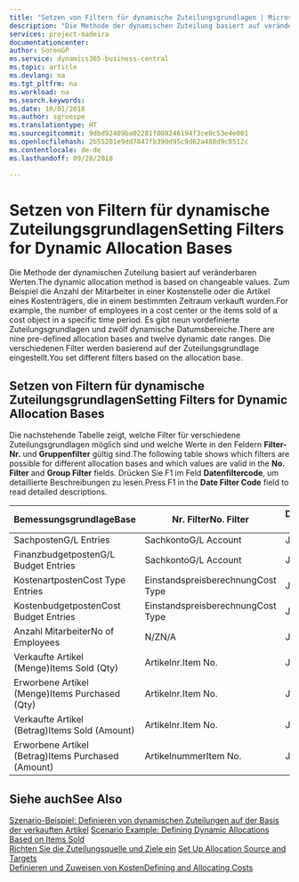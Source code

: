 ```yaml
---
title: "Setzen von Filtern für dynamische Zuteilungsgrundlagen | Microsoft Docs"
description: "Die Methode der dynamischen Zuteilung basiert auf veränderbaren Werten. Zum Beispiel die Anzahl der Mitarbeiter in einer Kostenstelle oder die Artikel eines Kostenträgers, die in einem bestimmten Zeitraum verkauft wurden. Es gibt neun vordefinierte Zuteilungsgrundlagen und zwölf dynamische Datumsbereiche. Die verschiedenen Filter werden basierend auf der Zuteilungsgrundlage eingestellt."
services: project-madeira
documentationcenter: 
author: SorenGP
ms.service: dynamics365-business-central
ms.topic: article
ms.devlang: na
ms.tgt_pltfrm: na
ms.workload: na
ms.search.keywords: 
ms.date: 10/01/2018
ms.author: sgroespe
ms.translationtype: HT
ms.sourcegitcommit: 9dbd92409ba02281f008246194f3ce0c53e4e001
ms.openlocfilehash: 2b55201e9dd7847fb390d95c9d62a488d9c0512c
ms.contentlocale: de-de
ms.lasthandoff: 09/28/2018

---
```

# <a name="setting-filters-for-dynamic-allocation-bases"></a><span data-ttu-id="5c9c4-106">Setzen von Filtern für dynamische Zuteilungsgrundlagen</span><span class="sxs-lookup"><span data-stu-id="5c9c4-106">Setting Filters for Dynamic Allocation Bases</span></span>
<span data-ttu-id="5c9c4-107">Die Methode der dynamischen Zuteilung basiert auf veränderbaren Werten.</span><span class="sxs-lookup"><span data-stu-id="5c9c4-107">The dynamic allocation method is based on changeable values.</span></span> <span data-ttu-id="5c9c4-108">Zum Beispiel die Anzahl der Mitarbeiter in einer Kostenstelle oder die Artikel eines Kostenträgers, die in einem bestimmten Zeitraum verkauft wurden.</span><span class="sxs-lookup"><span data-stu-id="5c9c4-108">For example, the number of employees in a cost center or the items sold of a cost object in a specific time period.</span></span> <span data-ttu-id="5c9c4-109">Es gibt neun vordefinierte Zuteilungsgrundlagen und zwölf dynamische Datumsbereiche.</span><span class="sxs-lookup"><span data-stu-id="5c9c4-109">There are nine pre-defined allocation bases and twelve dynamic date ranges.</span></span> <span data-ttu-id="5c9c4-110">Die verschiedenen Filter werden basierend auf der Zuteilungsgrundlage eingestellt.</span><span class="sxs-lookup"><span data-stu-id="5c9c4-110">You set different filters based on the allocation base.</span></span>  

## <a name="setting-filters-for-dynamic-allocation-bases"></a><span data-ttu-id="5c9c4-111">Setzen von Filtern für dynamische Zuteilungsgrundlagen</span><span class="sxs-lookup"><span data-stu-id="5c9c4-111">Setting Filters for Dynamic Allocation Bases</span></span>  
 <span data-ttu-id="5c9c4-112">Die nachstehende Tabelle zeigt, welche Filter für verschiedene Zuteilungsgrundlagen möglich sind und welche Werte in den Feldern **Filter-Nr.** und **Gruppenfilter** gültig sind.</span><span class="sxs-lookup"><span data-stu-id="5c9c4-112">The following table shows which filters are possible for different allocation bases and which values are valid in the **No. Filter** and **Group Filter** fields.</span></span> <span data-ttu-id="5c9c4-113">Drücken Sie F1 im Feld **Datenfiltercode**, um detaillierte Beschreibungen zu lesen.</span><span class="sxs-lookup"><span data-stu-id="5c9c4-113">Press F1 in the **Date Filter Code** field to read detailed descriptions.</span></span>  

|<span data-ttu-id="5c9c4-114">**Bemessungsgrundlage**</span><span class="sxs-lookup"><span data-stu-id="5c9c4-114">**Base**</span></span>|<span data-ttu-id="5c9c4-115">**Nr. Filter**</span><span class="sxs-lookup"><span data-stu-id="5c9c4-115">**No. Filter**</span></span>|<span data-ttu-id="5c9c4-116">**Datumsfiltercode**</span><span class="sxs-lookup"><span data-stu-id="5c9c4-116">**Date Filter Code**</span></span>|<span data-ttu-id="5c9c4-117">**Kostenstellenfilter**</span><span class="sxs-lookup"><span data-stu-id="5c9c4-117">**Cost Center Filter**</span></span>|<span data-ttu-id="5c9c4-118">**Kostenträgerfilter**</span><span class="sxs-lookup"><span data-stu-id="5c9c4-118">**Cost Object Filter**</span></span>|<span data-ttu-id="5c9c4-119">**Gruppenfilter**</span><span class="sxs-lookup"><span data-stu-id="5c9c4-119">**Group Filter**</span></span>|  
|--------------|----------------------------------------|----------------------------------------------|------------------------------------------------|------------------------------------------------|------------------------------------------|  
|<span data-ttu-id="5c9c4-120">Sachposten</span><span class="sxs-lookup"><span data-stu-id="5c9c4-120">G/L Entries</span></span>|<span data-ttu-id="5c9c4-121">Sachkonto</span><span class="sxs-lookup"><span data-stu-id="5c9c4-121">G/L Account</span></span>|<span data-ttu-id="5c9c4-122">Ja</span><span class="sxs-lookup"><span data-stu-id="5c9c4-122">Yes</span></span>|<span data-ttu-id="5c9c4-123">Ja</span><span class="sxs-lookup"><span data-stu-id="5c9c4-123">Yes</span></span>|<span data-ttu-id="5c9c4-124">Ja</span><span class="sxs-lookup"><span data-stu-id="5c9c4-124">Yes</span></span>|<span data-ttu-id="5c9c4-125">N/Z</span><span class="sxs-lookup"><span data-stu-id="5c9c4-125">N/A</span></span>|  
|<span data-ttu-id="5c9c4-126">Finanzbudgetposten</span><span class="sxs-lookup"><span data-stu-id="5c9c4-126">G/L Budget Entries</span></span>|<span data-ttu-id="5c9c4-127">Sachkonto</span><span class="sxs-lookup"><span data-stu-id="5c9c4-127">G/L Account</span></span>|<span data-ttu-id="5c9c4-128">Ja</span><span class="sxs-lookup"><span data-stu-id="5c9c4-128">Yes</span></span>|<span data-ttu-id="5c9c4-129">Ja</span><span class="sxs-lookup"><span data-stu-id="5c9c4-129">Yes</span></span>|<span data-ttu-id="5c9c4-130">Ja</span><span class="sxs-lookup"><span data-stu-id="5c9c4-130">Yes</span></span>|<span data-ttu-id="5c9c4-131">Finanzbudgetname</span><span class="sxs-lookup"><span data-stu-id="5c9c4-131">G/L Budget Name</span></span>|  
|<span data-ttu-id="5c9c4-132">Kostenartposten</span><span class="sxs-lookup"><span data-stu-id="5c9c4-132">Cost Type Entries</span></span>|<span data-ttu-id="5c9c4-133">Einstandspreisberechnung</span><span class="sxs-lookup"><span data-stu-id="5c9c4-133">Cost Type</span></span>|<span data-ttu-id="5c9c4-134">Ja</span><span class="sxs-lookup"><span data-stu-id="5c9c4-134">Yes</span></span>|<span data-ttu-id="5c9c4-135">Ja</span><span class="sxs-lookup"><span data-stu-id="5c9c4-135">Yes</span></span>|<span data-ttu-id="5c9c4-136">Ja</span><span class="sxs-lookup"><span data-stu-id="5c9c4-136">Yes</span></span>|<span data-ttu-id="5c9c4-137">N/Z</span><span class="sxs-lookup"><span data-stu-id="5c9c4-137">N/A</span></span>|  
|<span data-ttu-id="5c9c4-138">Kostenbudgetposten</span><span class="sxs-lookup"><span data-stu-id="5c9c4-138">Cost Budget Entries</span></span>|<span data-ttu-id="5c9c4-139">Einstandspreisberechnung</span><span class="sxs-lookup"><span data-stu-id="5c9c4-139">Cost Type</span></span>|<span data-ttu-id="5c9c4-140">Ja</span><span class="sxs-lookup"><span data-stu-id="5c9c4-140">Yes</span></span>|<span data-ttu-id="5c9c4-141">Ja</span><span class="sxs-lookup"><span data-stu-id="5c9c4-141">Yes</span></span>|<span data-ttu-id="5c9c4-142">Ja</span><span class="sxs-lookup"><span data-stu-id="5c9c4-142">Yes</span></span>|<span data-ttu-id="5c9c4-143">Budgetname</span><span class="sxs-lookup"><span data-stu-id="5c9c4-143">Budget Name</span></span>|  
|<span data-ttu-id="5c9c4-144">Anzahl Mitarbeiter</span><span class="sxs-lookup"><span data-stu-id="5c9c4-144">No of Employees</span></span>|<span data-ttu-id="5c9c4-145">N/Z</span><span class="sxs-lookup"><span data-stu-id="5c9c4-145">N/A</span></span>|<span data-ttu-id="5c9c4-146">Ja</span><span class="sxs-lookup"><span data-stu-id="5c9c4-146">Yes</span></span>|<span data-ttu-id="5c9c4-147">Ja</span><span class="sxs-lookup"><span data-stu-id="5c9c4-147">Yes</span></span>|<span data-ttu-id="5c9c4-148">Ja</span><span class="sxs-lookup"><span data-stu-id="5c9c4-148">Yes</span></span>|<span data-ttu-id="5c9c4-149">N/Z</span><span class="sxs-lookup"><span data-stu-id="5c9c4-149">N/A</span></span>|  
|<span data-ttu-id="5c9c4-150">Verkaufte Artikel (Menge)</span><span class="sxs-lookup"><span data-stu-id="5c9c4-150">Items Sold (Qty)</span></span>|<span data-ttu-id="5c9c4-151">Artikelnr.</span><span class="sxs-lookup"><span data-stu-id="5c9c4-151">Item No.</span></span>|<span data-ttu-id="5c9c4-152">Ja</span><span class="sxs-lookup"><span data-stu-id="5c9c4-152">Yes</span></span>|<span data-ttu-id="5c9c4-153">Ja</span><span class="sxs-lookup"><span data-stu-id="5c9c4-153">Yes</span></span>|<span data-ttu-id="5c9c4-154">Ja</span><span class="sxs-lookup"><span data-stu-id="5c9c4-154">Yes</span></span>|<span data-ttu-id="5c9c4-155">Lagerbuchungsgruppe</span><span class="sxs-lookup"><span data-stu-id="5c9c4-155">Inventory Posting Group</span></span>|  
|<span data-ttu-id="5c9c4-156">Erworbene Artikel (Menge)</span><span class="sxs-lookup"><span data-stu-id="5c9c4-156">Items Purchased (Qty)</span></span>|<span data-ttu-id="5c9c4-157">Artikelnr.</span><span class="sxs-lookup"><span data-stu-id="5c9c4-157">Item No.</span></span>|<span data-ttu-id="5c9c4-158">Ja</span><span class="sxs-lookup"><span data-stu-id="5c9c4-158">Yes</span></span>|<span data-ttu-id="5c9c4-159">Ja</span><span class="sxs-lookup"><span data-stu-id="5c9c4-159">Yes</span></span>|<span data-ttu-id="5c9c4-160">Ja</span><span class="sxs-lookup"><span data-stu-id="5c9c4-160">Yes</span></span>|<span data-ttu-id="5c9c4-161">Lagerbuchungsgruppe</span><span class="sxs-lookup"><span data-stu-id="5c9c4-161">Inventory Posting Group</span></span>|  
|<span data-ttu-id="5c9c4-162">Verkaufte Artikel (Betrag)</span><span class="sxs-lookup"><span data-stu-id="5c9c4-162">Items Sold (Amount)</span></span>|<span data-ttu-id="5c9c4-163">Artikelnr.</span><span class="sxs-lookup"><span data-stu-id="5c9c4-163">Item No.</span></span>|<span data-ttu-id="5c9c4-164">Ja</span><span class="sxs-lookup"><span data-stu-id="5c9c4-164">Yes</span></span>|<span data-ttu-id="5c9c4-165">Ja</span><span class="sxs-lookup"><span data-stu-id="5c9c4-165">Yes</span></span>|<span data-ttu-id="5c9c4-166">Ja</span><span class="sxs-lookup"><span data-stu-id="5c9c4-166">Yes</span></span>|<span data-ttu-id="5c9c4-167">Lagerbuchungsgruppe</span><span class="sxs-lookup"><span data-stu-id="5c9c4-167">Inventory Posting Group</span></span>|  
|<span data-ttu-id="5c9c4-168">Erworbene Artikel (Betrag)</span><span class="sxs-lookup"><span data-stu-id="5c9c4-168">Items Purchased (Amount)</span></span>|<span data-ttu-id="5c9c4-169">Artikelnummer</span><span class="sxs-lookup"><span data-stu-id="5c9c4-169">Item No.</span></span>|<span data-ttu-id="5c9c4-170">Ja</span><span class="sxs-lookup"><span data-stu-id="5c9c4-170">Yes</span></span>|<span data-ttu-id="5c9c4-171">Ja</span><span class="sxs-lookup"><span data-stu-id="5c9c4-171">Yes</span></span>|<span data-ttu-id="5c9c4-172">Ja</span><span class="sxs-lookup"><span data-stu-id="5c9c4-172">Yes</span></span>|<span data-ttu-id="5c9c4-173">Lagerbuchungsgruppe</span><span class="sxs-lookup"><span data-stu-id="5c9c4-173">Inventory Posting Group</span></span>|  

## <a name="see-also"></a><span data-ttu-id="5c9c4-174">Siehe auch</span><span class="sxs-lookup"><span data-stu-id="5c9c4-174">See Also</span></span>  
 <span data-ttu-id="5c9c4-175">[Szenario-Beispiel: Definieren von dynamischen Zuteilungen auf der Basis der verkauften Artikel](finance-scenario-example-defining-dynamic-allocations-based-on-items-sold.md) </span><span class="sxs-lookup"><span data-stu-id="5c9c4-175">[Scenario Example: Defining Dynamic Allocations Based on Items Sold](finance-scenario-example-defining-dynamic-allocations-based-on-items-sold.md) </span></span>  
 <span data-ttu-id="5c9c4-176">[Richten Sie die Zuteilungsquelle und Ziele ein](finance-how-to-set-up-allocation-source-and-targets.md) </span><span class="sxs-lookup"><span data-stu-id="5c9c4-176">[Set Up Allocation Source and Targets](finance-how-to-set-up-allocation-source-and-targets.md) </span></span>  
 [<span data-ttu-id="5c9c4-177">Definieren und Zuweisen von Kosten</span><span class="sxs-lookup"><span data-stu-id="5c9c4-177">Defining and Allocating Costs</span></span>](finance-define-and-allocate-costs.md)

